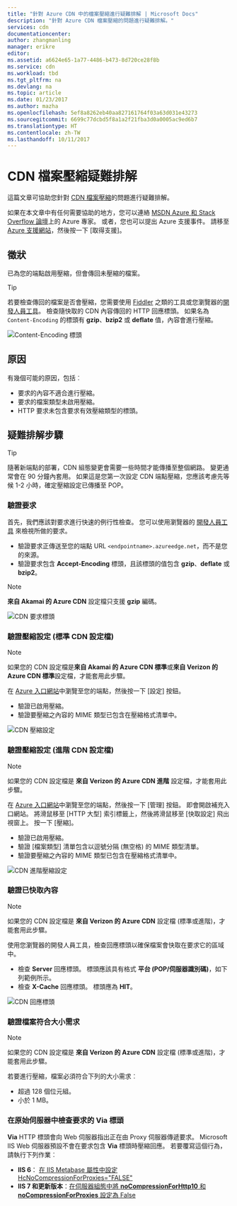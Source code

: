 ```yaml
---
title: "針對 Azure CDN 中的檔案壓縮進行疑難排解 | Microsoft Docs"
description: "針對 Azure CDN 檔案壓縮的問題進行疑難排解。"
services: cdn
documentationcenter: 
author: zhangmanling
manager: erikre
editor: 
ms.assetid: a6624e65-1a77-4486-b473-8d720ce28f8b
ms.service: cdn
ms.workload: tbd
ms.tgt_pltfrm: na
ms.devlang: na
ms.topic: article
ms.date: 01/23/2017
ms.author: mazha
ms.openlocfilehash: 5ef8a8262eb40aa827161764f03a63d031e43273
ms.sourcegitcommit: 6699c77dcbd5f8a1a2f21fba3d0a0005ac9ed6b7
ms.translationtype: HT
ms.contentlocale: zh-TW
ms.lasthandoff: 10/11/2017
---
```

# <a name="troubleshooting-cdn-file-compression"></a>CDN 檔案壓縮疑難排解
這篇文章可協助您針對 [CDN 檔案壓縮](cdn-improve-performance.md)的問題進行疑難排解。

如果在本文章中有任何需要協助的地方，您可以連絡 [MSDN Azure 和 Stack Overflow 論壇](https://azure.microsoft.com/support/forums/)上的 Azure 專家。 或者，您也可以提出 Azure 支援事件。 請移至 [Azure 支援網站](https://azure.microsoft.com/support/options/)，然後按一下 [取得支援]。

## <a name="symptom"></a>徵狀
已為您的端點啟用壓縮，但會傳回未壓縮的檔案。

> [!TIP]
> 若要檢查傳回的檔案是否會壓縮，您需要使用 [Fiddler](http://www.telerik.com/fiddler) 之類的工具或您瀏覽器的[開發人員工具](https://developer.microsoft.com/microsoft-edge/platform/documentation/f12-devtools-guide/)。  檢查隨快取的 CDN 內容傳回的 HTTP 回應標頭。  如果名為 `Content-Encoding` 的標頭有 **gzip**、**bzip2** 或 **deflate** 值，內容會進行壓縮。
> 
> ![Content-Encoding 標頭](./media/cdn-troubleshoot-compression/cdn-content-header.png)
> 
> 

## <a name="cause"></a>原因
有幾個可能的原因，包括︰

* 要求的內容不適合進行壓縮。
* 要求的檔案類型未啟用壓縮。
* HTTP 要求未包含要求有效壓縮類型的標頭。

## <a name="troubleshooting-steps"></a>疑難排解步驟
> [!TIP]
> 隨著新端點的部署，CDN 組態變更會需要一些時間才能傳播至整個網路。  變更通常會在 90 分鐘內套用。  如果這是您第一次設定 CDN 端點壓縮，您應該考慮先等候 1-2 小時，確定壓縮設定已傳播至 POP。 
> 
> 

### <a name="verify-the-request"></a>驗證要求
首先，我們應該對要求進行快速的例行性檢查。  您可以使用瀏覽器的 [開發人員工具](https://developer.microsoft.com/microsoft-edge/platform/documentation/f12-devtools-guide/) 來檢視所做的要求。

* 驗證要求正傳送至您的端點 URL `<endpointname>.azureedge.net`，而不是您的來源。
* 驗證要求包含 **Accept-Encoding** 標頭，且該標頭的值包含 **gzip**、**deflate** 或 **bzip2**。

> [!NOTE]
> **來自 Akamai 的 Azure CDN** 設定檔只支援 **gzip** 編碼。
> 
> 

![CDN 要求標頭](./media/cdn-troubleshoot-compression/cdn-request-headers.png)

### <a name="verify-compression-settings-standard-cdn-profile"></a>驗證壓縮設定 (標準 CDN 設定檔)
> [!NOTE]
> 如果您的 CDN 設定檔是**來自 Akamai 的 Azure CDN 標準**或**來自 Verizon 的 Azure CDN 標準**設定檔，才能套用此步驟。 
> 
> 

在 [Azure 入口網站](https://portal.azure.com)中瀏覽至您的端點，然後按一下 [設定] 按鈕。

* 驗證已啟用壓縮。
* 驗證要壓縮之內容的 MIME 類型已包含在壓縮格式清單中。

![CDN 壓縮設定](./media/cdn-troubleshoot-compression/cdn-compression-settings.png)

### <a name="verify-compression-settings-premium-cdn-profile"></a>驗證壓縮設定 (進階 CDN 設定檔)
> [!NOTE]
> 如果您的 CDN 設定檔是 **來自 Verizon 的 Azure CDN 進階** 設定檔，才能套用此步驟。
> 
> 

在 [Azure 入口網站](https://portal.azure.com)中瀏覽至您的端點，然後按一下 [管理] 按鈕。  即會開啟補充入口網站。  將滑鼠移至 [HTTP 大型] 索引標籤上，然後將滑鼠移至 [快取設定] 飛出視窗上。  按一下 [壓縮]。 

* 驗證已啟用壓縮。
* 驗證 [檔案類型]  清單包含以逗號分隔 (無空格) 的 MIME 類型清單。
* 驗證要壓縮之內容的 MIME 類型已包含在壓縮格式清單中。

![CDN 進階壓縮設定](./media/cdn-troubleshoot-compression/cdn-compression-settings-premium.png)

### <a name="verify-the-content-is-cached"></a>驗證已快取內容
> [!NOTE]
> 如果您的 CDN 設定檔是 **來自 Verizon 的 Azure CDN** 設定檔 (標準或進階)，才能套用此步驟。
> 
> 

使用您瀏覽器的開發人員工具，檢查回應標頭以確保檔案會快取在要求它的區域中。

* 檢查 **Server** 回應標頭。  標頭應該具有格式 **平台 (POP/伺服器識別碼)**，如下列範例所示。
* 檢查 **X-Cache** 回應標頭。  標頭應為 **HIT**。  

![CDN 回應標頭](./media/cdn-troubleshoot-compression/cdn-response-headers.png)

### <a name="verify-the-file-meets-the-size-requirements"></a>驗證檔案符合大小需求
> [!NOTE]
> 如果您的 CDN 設定檔是 **來自 Verizon 的 Azure CDN** 設定檔 (標準或進階)，才能套用此步驟。
> 
> 

若要進行壓縮，檔案必須符合下列的大小需求︰

* 超過 128 個位元組。
* 小於 1 MB。

### <a name="check-the-request-at-the-origin-server-for-a-via-header"></a>在原始伺服器中檢查要求的 **Via** 標頭
**Via** HTTP 標頭會向 Web 伺服器指出正在由 Proxy 伺服器傳遞要求。  Microsoft IIS Web 伺服器預設不會在要求包含 **Via** 標頭時壓縮回應。  若要覆寫這個行為，請執行下列作業︰

* **IIS 6**： [在 IIS Metabase 屬性中設定 HcNoCompressionForProxies="FALSE"](https://msdn.microsoft.com/library/ms525390.aspx)
* **IIS 7 和更新版本**：[在伺服器組態中將 **noCompressionForHttp10** 和 **noCompressionForProxies** 設定為 False](http://www.iis.net/configreference/system.webserver/httpcompression)

